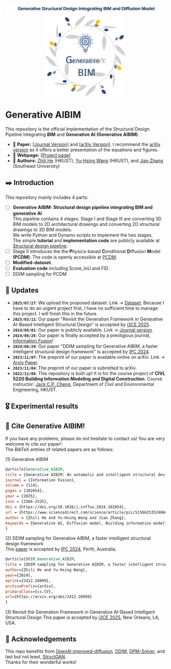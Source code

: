 <div align="center">
  <img src="./figures/Title.png">
  <img src="./figures/Generative-BIM.svg" width="50%">
</div>

# Generative AIBIM
This repository is the official implementation of the Structural Design Pipeline Integrating **BIM** and **Generative AI** **(Generative AIBIM)**.  
- :orange: **Paper:** [[Journal Version](https://www.sciencedirect.com/science/article/pii/S1566253524004329)] and [[arXiv Version](https://arxiv.org/abs/2311.04052)]. I recommend the [arXiv version](https://arxiv.org/abs/2311.04052) as it offers a better presentation of the equations and figures.
- :watermelon: **Webpage:**  [[Project page](http://zl-he.com/Generative-BIM/)]
- 🍓 **Authors:** [Zhili He](http://zl-he.com/) (HKUST), [Yu-Hsing Wang](https://ce.hkust.edu.hk/people/yu-hsing-wang-wangyouxing) (HKUST), and [Jian Zhang](https://civil.seu.edu.cn/zj/list.htm) (Southeast University)
## ✒️ Introduction
This repository mainly includes 4 parts:  
- [ ] **Generative AIBIM: Structural design pipeline integrating BIM and generative AI**  
      This pipeline contains 4 stages. Stage I and Stage III are converting 3D BIM models to 2D architectural drawings and converting 2D structural drawings to 3D BIM models.  
      We write Python and Dynamo scripts to implement the two stages.  
      The simple **tutorial** and **implementation code** are publicly available at [Structural design pipeline](https://github.com/hzlbbfrog/Generative-BIM/tree/main/Structural%20design%20pipeline).
- [ ] Stage II introduces the the **P**hysics-based **C**onditional **D**iffusion **M**odel **(PCDM)**. The code is openly accessible at [PCDM](https://github.com/hzlbbfrog/Generative-BIM/tree/main/PCDM).
- [ ] **Modified-dataset**.
- [ ] **Evaluation code** including Score_IoU and FID.
- [ ] DDIM sampling for PCDM

## 📅 Updates
- **`2025/07/27`**: We upload the proposed dataset. Link → [Dataset](https://github.com/hzlbbfrog/Generative-BIM/tree/main/Dataset). Because I have to do an urgent project first, I have no sufficient time to manage this project. I will finish this in the future.
- **`2025/03/11`**: Our paper "Revisit the Generation Framework in Generative AI-Based Intelligent Structural Design" is accepted by [i3CE 2025](https://www.lsu.edu/eng/cm/i3ce2025/index.php).
- **`2024/09/01`**: Our paper is publicly available. Link → [Journal version](https://www.sciencedirect.com/science/article/pii/S1566253524004329?via%3Dihub).
- **`2024/08/26`**: Our paper is finally accepted by a prestigious journal, [Information Fusion](https://www.sciencedirect.com/journal/information-fusion)!
- **`2024/06/20`**: Our paper "DDIM sampling for Generative AIBIM, a faster intelligent structural design framework" is accepted by [IPC 2024](https://ipcannual.com/about/).
- **`2023/11/07`**: The preprint of our paper is available online on arXiv. Link → [Arxiv Paper](https://arxiv.org/abs/2311.04052).
- **`2023/11/04`**: The preprint of our paper is submitted to arXiv.
- **`2022/12/06`**: This repository is built up! It is for the course project of **CIVL 5220 Building Information Modeling and Digital Construction**. Course instructor: [Jack C.P. Cheng](https://www.ce.ust.hk/people/jack-chin-pang-cheng-zhengzhanpeng), Department of Civil and Environmental Engineering, HKUST.

## 🎖️ Experimental results

## 🥰 Cite Generative AIBIM!
If you have any problems, please do not hesitate to contact us!
You are very welcome to cite our paper!  
The BibTeX entries of related papers are as follows:

(1) Generative AIBIM
```BibTeX
@article{Generative_AIBIM,
title = {Generative AIBIM: An automatic and intelligent structural design pipeline integrating BIM and generative AI},
journal = {Information Fusion},
volume = {114},
pages = {102654},
year = {2025},
issn = {1566-2535},
doi = {https://doi.org/10.1016/j.inffus.2024.102654},
url = {https://www.sciencedirect.com/science/article/pii/S1566253524004329},
author = {Zhili He and Yu-Hsing Wang and Jian Zhang},
keywords = {Generative AI, Diffusion model, Building information modeling, Intelligent structural design, Shear wall structure}
}
```

(2) DDIM sampling for Generative AIBIM, a faster intelligent structural design framework  
This [paper](https://arxiv.org/abs/2412.20899) is accepted by [IPC 2024](https://ipcannual.com/proceedings/), Perth, Australia.
```BibTeX
@article{DDIM_Generative_AIBIM,
title = {DDIM sampling for Generative AIBIM, a faster intelligent structural design framework},
author={Zhili He and Yu-Hsing Wang},
year={2024},
eprint={2412.20899},
archivePrefix={arXiv},
primaryClass={cs.CV},
url={https://arxiv.org/abs/2412.20899}
}
```

(3) Revisit the Generation Framework in Generative AI-Based Intelligent Structural Design
This paper is accepted by [i3CE 2025](https://www.lsu.edu/eng/cm/i3ce2025/index.php), New Orleans, LA, USA.


## 💓 Acknowledgements
This repo benefits from [OpenAI improved-diffusion](https://github.com/openai/improved-diffusion/tree/main), [DDIM](https://github.com/ermongroup/ddim), [DPM-Solver](https://github.com/LuChengTHU/dpm-solver), and last but not least, [StructGAN](https://github.com/wenjie-liao/StructGAN_v1).  
Thanks for their wonderful works!
